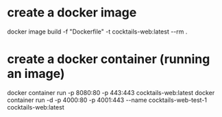 # create a docker image
docker image build -f "Dockerfile" -t cocktails-web:latest --rm .

# create a docker container (running an image)
docker container run -p 8080:80 -p 443:443 cocktails-web:latest
docker container run -d -p 4000:80 -p 4001:443 --name cocktails-web-test-1 cocktails-web:latest

